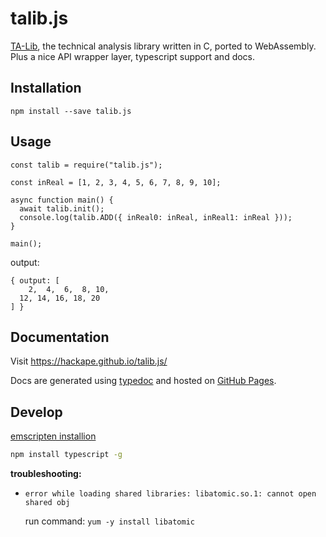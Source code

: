 # talib.js

[TA-Lib](https://ta-lib.org/), the technical analysis library written in C, ported to WebAssembly. Plus a nice API wrapper layer, typescript support and docs.

## Installation

```
npm install --save talib.js
```

## Usage
```
const talib = require("talib.js");

const inReal = [1, 2, 3, 4, 5, 6, 7, 8, 9, 10];

async function main() {
  await talib.init();
  console.log(talib.ADD({ inReal0: inReal, inReal1: inReal }));
}

main();
```

output:
```
{ output: [
    2,  4,  6,  8, 10,
  12, 14, 16, 18, 20
] }
```

## Documentation

Visit https://hackape.github.io/talib.js/

Docs are generated using [typedoc](https://github.com/TypeStrong/typedoc) and hosted on [GitHub Pages](https://github.com/hackape/talib.js/tree/gh-pages).


## Develop

[emscripten installion](https://emscripten.org/docs/getting_started/downloads.html)

```sh
npm install typescript -g
```

**troubleshooting:**

- `error while loading shared libraries: libatomic.so.1: cannot open shared obj`

	run command: `yum -y install libatomic`